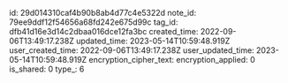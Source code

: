 id: 29d014310caf4b90b8ab4d77c4e5322d
note_id: 79ee9ddf12f54656a68fd242e675d99c
tag_id: dfb41d16e3d14c2dbaa016dce12fa3bc
created_time: 2022-09-06T13:49:17.238Z
updated_time: 2023-05-14T10:59:48.919Z
user_created_time: 2022-09-06T13:49:17.238Z
user_updated_time: 2023-05-14T10:59:48.919Z
encryption_cipher_text: 
encryption_applied: 0
is_shared: 0
type_: 6